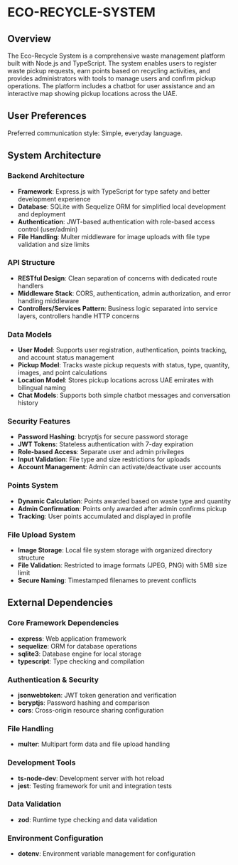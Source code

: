 # ECO-RECYCLE-SYSTEM

## Overview

The Eco-Recycle System is a comprehensive waste management platform built with Node.js and TypeScript. The system enables users to register waste pickup requests, earn points based on recycling activities, and provides administrators with tools to manage users and confirm pickup operations. The platform includes a chatbot for user assistance and an interactive map showing pickup locations across the UAE.

## User Preferences

Preferred communication style: Simple, everyday language.

## System Architecture

### Backend Architecture
- **Framework**: Express.js with TypeScript for type safety and better development experience
- **Database**: SQLite with Sequelize ORM for simplified local development and deployment
- **Authentication**: JWT-based authentication with role-based access control (user/admin)
- **File Handling**: Multer middleware for image uploads with file type validation and size limits

### API Structure
- **RESTful Design**: Clean separation of concerns with dedicated route handlers
- **Middleware Stack**: CORS, authentication, admin authorization, and error handling middleware
- **Controllers/Services Pattern**: Business logic separated into service layers, controllers handle HTTP concerns

### Data Models
- **User Model**: Supports user registration, authentication, points tracking, and account status management
- **Pickup Model**: Tracks waste pickup requests with status, type, quantity, images, and point calculations
- **Location Model**: Stores pickup locations across UAE emirates with bilingual naming
- **Chat Models**: Supports both simple chatbot messages and conversation history

### Security Features
- **Password Hashing**: bcryptjs for secure password storage
- **JWT Tokens**: Stateless authentication with 7-day expiration
- **Role-based Access**: Separate user and admin privileges
- **Input Validation**: File type and size restrictions for uploads
- **Account Management**: Admin can activate/deactivate user accounts

### Points System
- **Dynamic Calculation**: Points awarded based on waste type and quantity
- **Admin Confirmation**: Points only awarded after admin confirms pickup
- **Tracking**: User points accumulated and displayed in profile

### File Upload System
- **Image Storage**: Local file system storage with organized directory structure
- **File Validation**: Restricted to image formats (JPEG, PNG) with 5MB size limit
- **Secure Naming**: Timestamped filenames to prevent conflicts

## External Dependencies

### Core Framework Dependencies
- **express**: Web application framework
- **sequelize**: ORM for database operations
- **sqlite3**: Database engine for local storage
- **typescript**: Type checking and compilation

### Authentication & Security
- **jsonwebtoken**: JWT token generation and verification
- **bcryptjs**: Password hashing and comparison
- **cors**: Cross-origin resource sharing configuration

### File Handling
- **multer**: Multipart form data and file upload handling

### Development Tools
- **ts-node-dev**: Development server with hot reload
- **jest**: Testing framework for unit and integration tests

### Data Validation
- **zod**: Runtime type checking and data validation

### Environment Configuration
- **dotenv**: Environment variable management for configuration